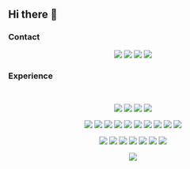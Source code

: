 ## Hi there 👋

### Contact

<p align="center">
<!-- 2bc2d3 -->
<a href="https://christophalt.github.io"><img src="https://img.shields.io/badge/-christophalt.github.io-089400?style=for-the-badge&logo=Microsoft-Edge&logoColor=white" /></a>
<a href="mailto:christoph [dot] [lastname] [at] posteo.de"><img src="https://img.shields.io/badge/Email-ad4c35?style=for-the-badge&logo=Gmail&logoColor=white" /></a>
<a href="https://linkedin.com/in/christophalt"><img src="https://img.shields.io/badge/linkedin-000e20.svg?&style=for-the-badge&logo=linkedin&logoColor=white"/></a>
<a href="https://scholar.google.de/citations?user=JiJIrfwAAAAJ=en"><img src="https://img.shields.io/badge/scholar-0076b2.svg?&style=for-the-badge&logo=google-scholar&logoColor=white" /></a>
</p>

### Experience

<br/>

<!--
<span align="center">
  <img src="https://github-readme-linkedin.vercel.app/experience?username=christophalt&limit=2" width="400" height="300" />
  <img src="https://github-readme-linkedin.vercel.app/education?username=christophalt&limit=2" width="400" height="300" />
</span >
-->

<p align="center">
  <img src="https://img.shields.io/badge/python-e2683c.svg?&style=for-the-badge&logo=python&logoColor=white"/>
  <img src="https://img.shields.io/badge/java-e2683c.svg?&style=for-the-badge&logo=java&logoColor=white" />
  <img src="https://img.shields.io/badge/rust-e2683c.svg?&style=for-the-badge&logo=rust&logoColor=white" />
  <img src="https://img.shields.io/badge/sql-e2683c.svg?&style=for-the-badge&logo=sql&logoColor=white" />
</p>
 
<p align="center">
  <img src="https://img.shields.io/badge/pytorch-f9ab00.svg?&style=for-the-badge&logo=PyTorch&logoColor=white" />
  <img src="https://img.shields.io/badge/tensorflow-f9ab00.svg?&style=for-the-badge&logo=TensorFlow&logoColor=white" />
  <img src="https://img.shields.io/badge/jax-f9ab00.svg?&style=for-the-badge&logo=jax&logoColor=white" />
  <img src="https://img.shields.io/badge/numpy-f9ab00.svg?&style=for-the-badge&logo=NumPy&logoColor=white" />
  <img src="https://img.shields.io/badge/scipy-f9ab00.svg?&style=for-the-badge&logo=scipy&logoColor=white" />
  <img src="https://img.shields.io/badge/scikit%20learn-f9ab00.svg?&style=for-the-badge&logo=scikitlearn&logoColor=white" />
  <img src="https://img.shields.io/badge/pandas-f9ab00.svg?&style=for-the-badge&logo=pandas&logoColor=white" />
  <img src="https://img.shields.io/badge/allennlp-f9ab00.svg?&style=for-the-badge&logo=allennlp&logoColor=white" />
  <img src="https://img.shields.io/badge/spacy-f9ab00.svg?&style=for-the-badge&logo=spacy&logoColor=white" />
  <img src="https://img.shields.io/badge/stanfordnlp-f9ab00.svg?&style=for-the-badge&logo=stanfordnlp&logoColor=white" />
</p>

<p align="center">
  <img src="https://img.shields.io/badge/docker-a9c45e.svg?&style=for-the-badge&logo=docker&logoColor=white"/>
  <img src="https://img.shields.io/badge/elasticsearch-a9c45e.svg?&style=for-the-badge&logo=elasticsearch&logoColor=white"/>
  <img src="https://img.shields.io/badge/aws-a9c45e.svg?&style=for-the-badge&logo=amazon-aws&logoColor=white"/>
  <img src="https://img.shields.io/badge/apache%20spark-a9c45e.svg?&style=for-the-badge&logo=apache-spark&logoColor=white"/>
  <img src="https://img.shields.io/badge/apache%20flink-a9c45e.svg?&style=for-the-badge&logo=apache-flink&logoColor=white"/>
  <img src="https://img.shields.io/badge/apache%20kafka-a9c45e.svg?&style=for-the-badge&logo=apache-kafka&logoColor=white"/>
  <img src="https://img.shields.io/badge/apache%20solr-a9c45e.svg?&style=for-the-badge&logo=apache-solr&logoColor=white"/>
</p>

<p align="center">
  <a align="center" href="https://github.com/christophalt/github-readme-stats">
     <img src="https://github-readme-stats.vercel.app/api?username=christophalt&count_private=true&show_icons=true"/>
  </a>
</p>
